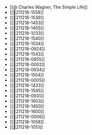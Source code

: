 - [[@ Charles Wagner, The Simple Life]]
- [[💬211218-1558]]
- [[💬211218-1539]]
- [[💬211218-1453]]
- [[💬211218-1455]]
- [[💬211218-1033]]
- [[💬211218-1540]]
- [[💬211218-1534]]
- [[💬211218-0924]]
- [[💬211218-1543]]
- [[💬211218-0955]]
- [[💬211218-0002]]
- [[💬211218-0934]]
- [[💬211218-1554]]
- [[💬211218-0005]]
- [[💬211218-1433]]
- [[💬211218-1545]]
- [[💬211218-0931]]
- [[💬211218-1603]]
- [[💬211218-1450]]
- [[💬211218-1600]]
- [[💬211218-0006]]
- [[💬211218-1058]]
- [[💬211218-1051]]
